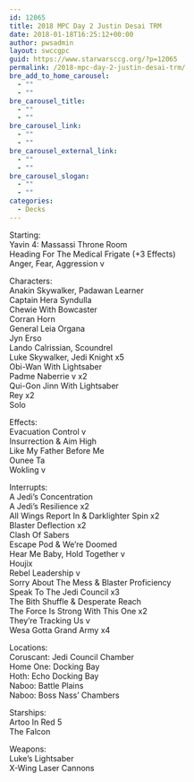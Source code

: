 ```yaml
---
id: 12065
title: 2018 MPC Day 2 Justin Desai TRM
date: 2018-01-18T16:25:12+00:00
author: pwsadmin
layout: swccgpc
guid: https://www.starwarsccg.org/?p=12065
permalink: /2018-mpc-day-2-justin-desai-trm/
bre_add_to_home_carousel:
  - ""
  - ""
bre_carousel_title:
  - ""
  - ""
bre_carousel_link:
  - ""
  - ""
bre_carousel_external_link:
  - ""
  - ""
bre_carousel_slogan:
  - ""
  - ""
categories:
  - Decks
---
```

Starting:  
Yavin 4: Massassi Throne Room  
Heading For The Medical Frigate (+3 Effects)  
Anger, Fear, Aggression v

Characters:  
Anakin Skywalker, Padawan Learner  
Captain Hera Syndulla  
Chewie With Bowcaster  
Corran Horn  
General Leia Organa  
Jyn Erso  
Lando Calrissian, Scoundrel  
Luke Skywalker, Jedi Knight x5  
Obi-Wan With Lightsaber  
Padme Naberrie v x2  
Qui-Gon Jinn With Lightsaber  
Rey x2  
Solo

Effects:  
Evacuation Control v  
Insurrection & Aim High  
Like My Father Before Me  
Ounee Ta  
Wokling v

Interrupts:  
A Jedi’s Concentration  
A Jedi’s Resilience x2  
All Wings Report In & Darklighter Spin x2  
Blaster Deflection x2  
Clash Of Sabers  
Escape Pod & We’re Doomed  
Hear Me Baby, Hold Together v  
Houjix  
Rebel Leadership v  
Sorry About The Mess & Blaster Proficiency  
Speak To The Jedi Council x3  
The Bith Shuffle & Desperate Reach  
The Force Is Strong With This One x2  
They’re Tracking Us v  
Wesa Gotta Grand Army x4

Locations:  
Coruscant: Jedi Council Chamber  
Home One: Docking Bay  
Hoth: Echo Docking Bay  
Naboo: Battle Plains  
Naboo: Boss Nass’ Chambers

Starships:  
Artoo In Red 5  
The Falcon

Weapons:  
Luke’s Lightsaber  
X-Wing Laser Cannons